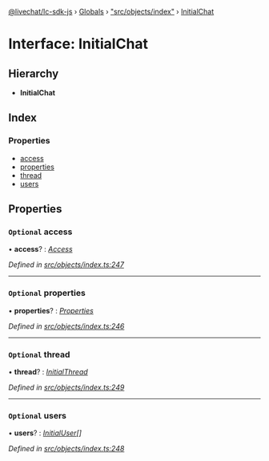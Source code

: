 [@livechat/lc-sdk-js](../README.md) › [Globals](../globals.md) › ["src/objects/index"](../modules/_src_objects_index_.md) › [InitialChat](_src_objects_index_.initialchat.md)

# Interface: InitialChat

## Hierarchy

* **InitialChat**

## Index

### Properties

* [access](_src_objects_index_.initialchat.md#optional-access)
* [properties](_src_objects_index_.initialchat.md#optional-properties)
* [thread](_src_objects_index_.initialchat.md#optional-thread)
* [users](_src_objects_index_.initialchat.md#optional-users)

## Properties

### `Optional` access

• **access**? : *[Access](_src_objects_index_.access.md)*

*Defined in [src/objects/index.ts:247](https://github.com/livechat/lc-sdk-js/blob/de56f05/src/objects/index.ts#L247)*

___

### `Optional` properties

• **properties**? : *[Properties](_src_objects_index_.properties.md)*

*Defined in [src/objects/index.ts:246](https://github.com/livechat/lc-sdk-js/blob/de56f05/src/objects/index.ts#L246)*

___

### `Optional` thread

• **thread**? : *[InitialThread](_src_objects_index_.initialthread.md)*

*Defined in [src/objects/index.ts:249](https://github.com/livechat/lc-sdk-js/blob/de56f05/src/objects/index.ts#L249)*

___

### `Optional` users

• **users**? : *[InitialUser](_src_objects_index_.initialuser.md)[]*

*Defined in [src/objects/index.ts:248](https://github.com/livechat/lc-sdk-js/blob/de56f05/src/objects/index.ts#L248)*
